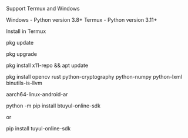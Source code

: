 Support Termux and Windows

Windows - Python version 3.8+
Termux - Python version 3.11+


Install in Termux

pkg update

pkg upgrade

pkg install x11-repo && apt update

pkg install opencv rust python-cryptography python-numpy python-lxml binutils-is-llvm

aarch64-linux-android-ar

python -m pip install btuyul-online-sdk

or

pip install tuyul-online-sdk
